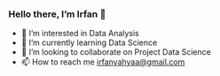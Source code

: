 ### Hello there, I’m Irfan 👋
- 👀 I’m interested in Data Analysis
- 🌱 I’m currently learning Data Science
- 💞️ I’m looking to collaborate on Project Data Science
- 📫 How to reach me irfanyahyaa@gmail.com

<!---
irfanyahyaa/irfanyahyaa is a ✨ special ✨ repository because its `README.md` (this file) appears on your GitHub profile.
You can click the Preview link to take a look at your changes.
--->
